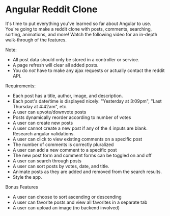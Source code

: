 # Angular Reddit Clone

It's time to put everything you've learned so far about Angular to use. You're going to make a reddit clone with posts, comments, searching, sorting, animations, and more! Watch the following video for an in-depth walk-through of the features.

Note:

* All post data should only be stored in a controller or service.
* A page refresh will clear all added posts.
* You do _not_ have to make any ajax requests or actually contact the reddit API.

Requirements:

* Each post has a title, author, image, and description.
* Each post's date/time is displayed nicely: "Yesterday at 3:09pm", "Last Thursday at 4:42am", etc.
* A user can upvote/downvote posts
* Posts dynamically reorder according to number of votes
* A user can create new posts
* A user cannot create a new post if any of the 4 inputs are blank. Research angular validations.
* A user can click to view existing comments on a specific post
* The number of comments is correctly pluralized
* A user can add a new comment to a specific post
* The new post form and comment forms can be toggled on and off
* A user can search through posts
* A user can sort posts by votes, date, and title.
* Animate posts as they are added and removed from the search results.
* Style the app.

Bonus Features

* A user can choose to sort ascending or descending
* A user can favorite posts and view all favorites in a separate tab
* A user can upload an image (no backend involved)